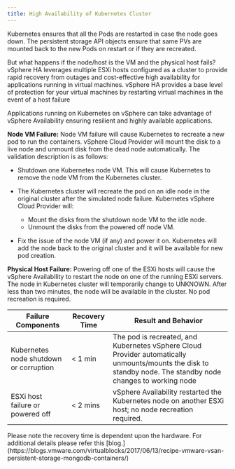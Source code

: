 ```yaml
---
title: High Availability of Kubernetes Cluster
---
```


Kubernetes ensures that all the Pods are restarted in case the node goes down. The persistent storage API objects ensure that same PVs are mounted back to the new Pods on restart or if they are recreated. 

But what happens if the node/host is the VM and the physical host fails? vSphere HA  leverages multiple ESXi hosts configured as a cluster to provide rapid recovery from outages and cost-effective high availability for applications running in virtual machines. vSphere HA provides a base level of protection for your virtual machines by restarting virtual machines in the event of a host failure 
 
Applications running on Kubernetes on vSphere can take advantage of vSphere Availability ensuring resilient and highly available applications.
 
**Node VM Failure:**
Node VM failure will cause Kubernetes to recreate a new pod to run the containers. vSphere Cloud Provider will mount the disk to a live node and unmount disk from the dead node automatically. The validation description is as follows:
						
* Shutdown one Kubernetes node VM. This will cause Kubernetes to remove the node VM from the Kubernetes cluster.
* The Kubernetes cluster will recreate the pod on an idle node in the original cluster after the simulated node failure. Kubernetes vSphere Cloud Provider will:

  - Mount the disks from the shutdown node VM to the idle node.
  - Unmount the disks from the powered off node VM.
									
* Fix the issue of the node VM (if any) and power it on. Kubernetes will add the node back to the original cluster and it will be available for new pod creation. 
 
**Physical Host Failure:**
Powering off one of the ESXi hosts will cause the vSphere Availability to restart the node on one of the running ESXi servers. The node in Kubernetes cluster will temporarily change to UNKNOWN. After less than two minutes, the node will be available in the cluster. No pod recreation is required. 
 



<table class="table table-striped table-hover ">
  <thead>
    <tr>
      <th>Failure Components</th>
      <th>Recovery Time</th>
      <th>Result and Behavior</th>
    </tr>
  </thead>
  <tbody>
    <tr>
      <td>Kubernetes node shutdown or corruption</td>
      <td> < 1 min</td>
      <td>The pod is recreated, and Kubernetes vSphere Cloud Provider automatically unmounts/mounts the disk to standby node. The standby node changes to working node</td>
    </tr>
    <tr>
      <td>ESXi host failure or powered off</td>
      <td> < 2 mins</td>
      <td>vSphere Availability restarted the Kubernetes node on another ESXi host; no node recreation required.</td>
    </tr>
</tbody>
</table>
Please note the recovery time is dependent upon the hardware. For additional details please refer this [blog.](https://blogs.vmware.com/virtualblocks/2017/06/13/recipe-vmware-vsan-persistent-storage-mongodb-containers/)
 
 
 
